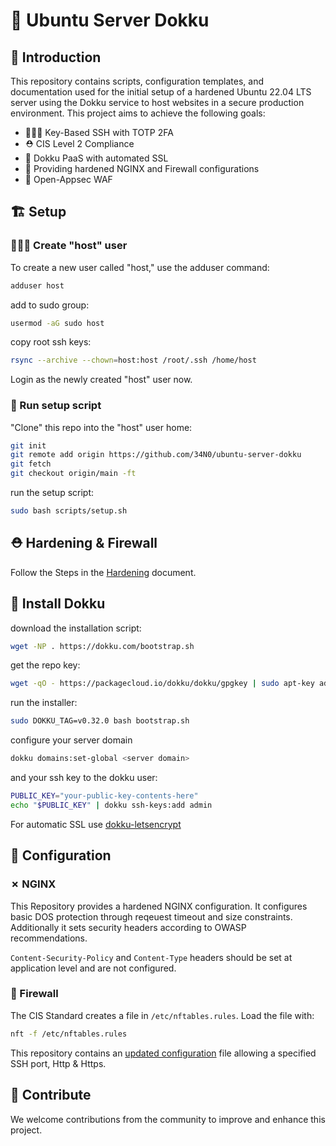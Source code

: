 # 🚧 Ubuntu Server Dokku

## 📃 Introduction

This repository contains scripts, configuration templates, and documentation used for the initial setup of a hardened Ubuntu 22.04 LTS server using the Dokku service to host websites in a secure production environment. This project aims to achieve the following goals:

- 👩🏻‍🍳 Key-Based SSH with TOTP 2FA
- ⛑️ CIS Level 2 Compliance
- 🐋 Dokku PaaS with automated SSL
- 🚧 Providing hardened NGINX and Firewall configurations
- 🚧 Open-Appsec WAF

## 🏗️ Setup

### 👩🏻‍🍳 Create "host" user

To create a new user called "host," use the adduser command:

```bash
adduser host
```
add to sudo group:
```bash
usermod -aG sudo host
```
copy root ssh keys:
```bash
rsync --archive --chown=host:host /root/.ssh /home/host
```
Login as the newly created "host" user now.

### 🍳 Run setup script

"Clone" this repo into the "host" user home:
```bash
git init
git remote add origin https://github.com/34N0/ubuntu-server-dokku
git fetch
git checkout origin/main -ft
```

run the setup script:
```bash
sudo bash scripts/setup.sh
```
## ⛑️ Hardening & Firewall

Follow the Steps in the [Hardening](Hardening.md) document.

## 🐋 Install Dokku

download the installation script:
```bash
wget -NP . https://dokku.com/bootstrap.sh
```
get the repo key:
```bash
wget -qO - https://packagecloud.io/dokku/dokku/gpgkey | sudo apt-key add -
```
run the installer:
```bash
sudo DOKKU_TAG=v0.32.0 bash bootstrap.sh
```
configure your server domain
```bash
dokku domains:set-global <server domain>
```
and your ssh key to the dokku user:
```bash
PUBLIC_KEY="your-public-key-contents-here"
echo "$PUBLIC_KEY" | dokku ssh-keys:add admin
```
For automatic SSL use [dokku-letsencrypt](https://github.com/dokku/dokku-letsencrypt)

## 🚧 Configuration

### ✗ NGINX

This Repository provides a hardened NGINX configuration. It configures basic DOS protection through reqeuest timeout and size constraints. Additionally it sets security headers according to OWASP recommendations.

```Content-Security-Policy``` and ```Content-Type``` headers should be set at application level and are not configured.

### 🧱 Firewall

The CIS Standard creates a file in ```/etc/nftables.rules```. Load the file with:
```bash
nft -f /etc/nftables.rules
```
This repository contains an [updated configuration](../templates/nftables.rules.template) file allowing a specified SSH port, Http & Https.

## 🤝 Contribute

We welcome contributions from the community to improve and enhance this project.